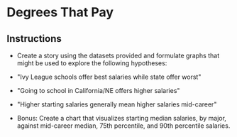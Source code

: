 # Degrees That Pay

## Instructions

* Create a story using the datasets provided and formulate graphs that might be used to explore the following hypotheses:

* "Ivy League schools offer best salaries while state offer worst"

* "Going to school in California/NE offers higher salaries"

* "Higher starting salaries generally mean higher salaries mid-career"

* Bonus: Create a chart that visualizes starting median salaries, by major, against mid-career median, 75th percentile, and 90th percentile salaries.
